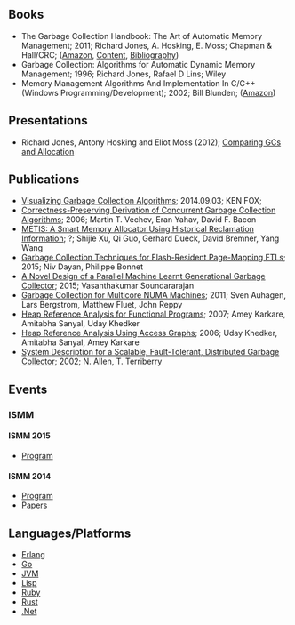 ## Books

* The Garbage Collection Handbook: The Art of Automatic Memory Management; 2011; Richard Jones, A. Hosking, E. Moss; Chapman & Hall/CRC; ([Amazon](http://www.amazon.com/The-Garbage-Collection-Handbook-Management/dp/1420082795), [Content](The_Garbage_Collection_Handbook.pdf), [Bibliography](http://www.cs.kent.ac.uk/people/staff/rej/gcbib/))
* Garbage Collection: Algorithms for Automatic Dynamic Memory Management; 1996; Richard Jones, Rafael D Lins; Wiley
* Memory Management Algorithms And Implementation In C/C++ (Windows Programming/Development); 2002; Bill Blunden; ([Amazon](http://www.amazon.com/Management-Algorithms-Implementation-Programming-Development/dp/1556223471/ref=sr_1_fkmr0_1?ie=UTF8&qid=1443767274&sr=8-1-fkmr0&keywords=Memory+Management+Algorithms+and+Implementation+in+Cpp)) 

## Presentations

* Richard Jones, Antony Hosking and Eliot Moss (2012); [Comparing GCs and Allocation](http://www.cs.tau.ac.il/~maon/teaching/2014-2015/seminar/seminar1415a-lec4-comparison-allocation.pdf)

## Publications

* [Visualizing Garbage Collection Algorithms](http://spin.atomicobject.com/2014/09/03/visualizing-garbage-collection-algorithms/); 2014.09.03; KEN FOX;
* [Correctness-Preserving Derivation of Concurrent Garbage Collection Algorithms](https://www.dropbox.com/s/pec6c48x7l2pq9l/Correctness-Preserving%20Derivation%20of%20Concurrent%20Garbage%20Collection%20Algorithms.pdf?dl=1); 2006; Martin T. Vechev, Eran Yahav, David F. Bacon
* [METIS: A Smart Memory Allocator Using Historical Reclamation Information](https://www.dropbox.com/s/ndc4xes72kt3fdz/METIS%20A%20Smart%20Memory%20Allocator%20Using%20Historical%20Reclamation%20Information.pdf?dl=1); ?; Shijie Xu, Qi Guo, Gerhard Dueck, David Bremner, Yang Wang
* [Garbage Collection Techniques for Flash-Resident Page-Mapping FTLs](https://www.dropbox.com/s/tcjftztvz6hoqdh/Garbage%20Collection%20Techniques%20for%20Flash-Resident%20Page-Mapping%20FTLs.pdf?dl=1); 2015; Niv Dayan, Philippe Bonnet
* [A Novel Design of a Parallel Machine Learnt Generational Garbage Collector](https://www.dropbox.com/s/5ko4odjjk60of71/A%20Novel%20Design%20of%20a%20Parallel%20Machine%20Learnt%20Generational%20Garbage%20Collector.pdf?dl=1); 2015; Vasanthakumar Soundararajan
* [Garbage Collection for Multicore NUMA Machines](https://www.dropbox.com/s/24ejn6qkzbwhv6g/Garbage%20Collection%20for%20Multicore%20NUMA%20Machines.pdf?dl=1); 2011; Sven Auhagen, Lars Bergstrom, Matthew Fluet, John Reppy
* [Heap Reference Analysis for Functional Programs](https://www.dropbox.com/s/4hgbsdqv6hlg5q7/Heap%20Reference%20Analysis%20for%20Functional%20Programs.pdf?dl=1); 2007; Amey Karkare, Amitabha Sanyal, Uday Khedker
* [Heap Reference Analysis Using Access Graphs](https://www.dropbox.com/s/2mc8zc4ylayofa3/Heap%20Reference%20Analysis%20Using%20Access%20Graphs.pdf?dl=1); 2006; Uday Khedker, Amitabha Sanyal, Amey Karkare
* [System Description for a Scalable, Fault-Tolerant, Distributed Garbage Collector](https://www.dropbox.com/s/ipc0z7n5i6891rz/System%20Description%20for%20a%20Scalable%2C%20Fault-Tolerant%2C%20Distributed%20Garbage%20Collector.pdf?dl=1); 2002; N. Allen, T. Terriberry


## Events
### ISMM
#### ISMM 2015
* [Program](http://conf.researchr.org/program/ismm-2015/program-ismm-2015)


#### ISMM 2014
* [Program](http://ismm2014.cs.tufts.edu/toc.html)
* [Papers](http://dl.acm.org/citation.cfm?id=2602988)


## Languages/Platforms
* [Erlang](https://github.com/memgc/docs/tree/master/lanuages/erlang)
* [Go](https://github.com/memgc/docs/tree/master/lanuages/golang)
* [JVM](https://github.com/memgc/docs/tree/master/lanuages/java)
* [Lisp](https://github.com/memgc/docs/tree/master/lanuages/lisp)
* [Ruby](https://github.com/memgc/docs/tree/master/lanuages/ruby)
* [Rust](https://github.com/memgc/docs/tree/master/lanuages/rust)
* [.Net](https://github.com/memgc/docs/tree/master/lanuages/dot-net)
